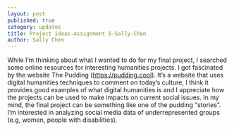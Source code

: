 ```yaml
---
layout: post
published: true
category: updates
title: Project ideas-Assignment 5-Sally-Chen
author: Sally Chen
---
```

While I’m thinking about what I wanted to do for my final project, I searched some online resources for interesting humanities projects. I got fascinated by the website The Pudding (https://pudding.cool). It’s a website that uses digital humanities techniques to comment on today’s culture, I think it provides good examples of what digital humanities is and I appreciate how the projects can be used to make impacts on current social issues. In my mind, the final project can be something like one of the pudding “stories”. I’m interested in analyzing social media data of underrepresented groups (e.g, women, people with disabilities).